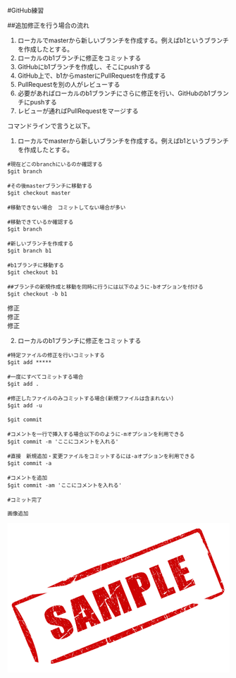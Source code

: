 #GitHub練習

##追加修正を行う場合の流れ
1. ローカルでmasterから新しいブランチを作成する。例えばb1というブランチを作成したとする。
2. ローカルのb1ブランチに修正をコミットする
3. GitHubにb1ブランチを作成し、そこにpushする
4. GitHub上で、b1からmasterにPullRequestを作成する
5. PullRequestを別の人がレビューする
6. 必要があればローカルのb1ブランチにさらに修正を行い、GitHubのb1ブランチにpushする
7. レビューが通ればPullRequestをマージする

コマンドラインで言うと以下。

1. ローカルでmasterから新しいブランチを作成する。例えばb1というブランチを作成したとする。
```
#現在どこのbranchにいるのか確認する
$git branch

#その後masterブランチに移動する
$git checkout master

#移動できない場合　コミットしてない場合が多い

#移動できているか確認する
$git branch

#新しいブランチを作成する
$git branch b1

#b1ブランチに移動する
$git checkout b1

##ブランチの新規作成と移動を同時に行うには以下のように-bオプションを付ける
$git checkout -b b1
```
修正  
修正  
修正  

2. ローカルのb1ブランチに修正をコミットする
```
#特定ファイルの修正を行いコミットする
$git add *****

#一度にすべてコミットする場合
$git add .

#修正したファイルのみコミットする場合(新規ファイルは含まれない)
$git add -u

$git commit

#コメントを一行で挿入する場合以下ののように-mオプションを利用できる
$git commit -m 'ここにコメントを入れる'

#直接　新規追加・変更ファイルをコミットするには-aオプションを利用できる
$git commit -a

#コメントを追加
$git commit -am 'ここにコメントを入れる'

#コミット完了
```

```
画像追加
```
![title](images/sample.jpg)